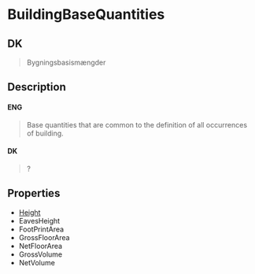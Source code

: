 # BuildingBaseQuantities

## DK

> Bygningsbasismængder

## Description

#### ENG

> Base quantities that are common to the definition of all occurrences of building.

#### DK

> ?

## Properties

- [Height](../Properties/Form/Height.md)
- EavesHeight
- FootPrintArea
- GrossFloorArea
- NetFloorArea
- GrossVolume
- NetVolume
